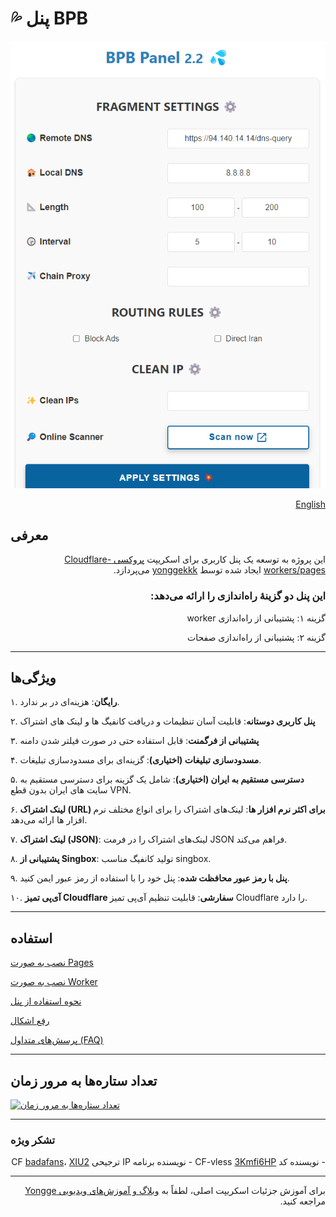 # 💦 پنل BPB

![Panel](docs/assets/images/Panel.png)

<div dir="rtl">
<a href="README.md">English</a>
</div>

## معرفی
<div dir="rtl">

این پروژه به توسعه یک پنل کاربری برای اسکریپت <a href="https://github.com/yonggekkk/Cloudflare-workers-pages-vless">پروکسی Cloudflare-workers/pages</a> ایجاد شده توسط <a href="https://github.com/yonggekkk">yonggekkk</a> می‌پردازد.

### این پنل دو گزینهٔ راه‌اندازی را ارائه می‌دهد:

گزینه ۱: پشتیبانی از راه‌اندازی worker

گزینه ۲: پشتیبانی از راه‌اندازی صفحات

</div>

---

## ویژگی‌ها

۱. **رایگان**: هزینه‌ای در بر ندارد.

۲. **پنل کاربری دوستانه**: قابلیت آسان تنظیمات و دریافت کانفیگ ها و لینک های اشتراک 

۳. **پشتیبانی از فرگمنت**: قابل استفاده حتی در صورت فیلتر شدن دامنه

۴. **مسدودسازی تبلیغات (اختیاری)**: گزینه‌ای برای مسدودسازی تبلیغات.

۵. **دسترسی مستقیم به ایران (اختیاری)**: شامل یک گزینه برای دسترسی مستقیم به  سایت های ایران بدون قطع VPN.

۶. **لینک اشتراک (URL) برای اکثر نرم افزار ها**: لینک‌های اشتراک را برای انواع مختلف نرم افزار ها ارائه می‌دهد.

۷. **لینک اشتراک (JSON)**: لینک‌های اشتراک را در فرمت JSON فراهم می‌کند.

۸. **پشتیبانی از  Singbox**: تولید کانفیگ مناسب singbox.

۹. **پنل با رمز عبور محافظت شده**: پنل خود را با استفاده از رمز عبور ایمن کنید.

۱۰. **آی‌پی تمیز Cloudflare سفارشی**: قابلیت تنظیم آی‌پی تمیز Cloudflare را دارد.



---

## استفاده
[نصب به صورت Pages](docs/pages_installation_fa.md)

[نصب به صورت Worker](docs/worker_installation_fa.md)

[نحوه استفاده از پنل](docs/configuration.md)

[رفع اشکال](docs/troubleshooting.md)

[پرسش‌های متداول (FAQ)](docs/faq.md)

---

## تعداد ستاره‌ها به مرور زمان
[![تعداد ستاره‌ها به مرور زمان](https://starchart.cc/bia-pain-bache/BPB-Worker-Panel.svg?variant=adaptive)](https://starchart.cc/bia-pain-bache/BPB-Worker-Panel)

---

### تشکر ویژه
<div dir="rtl">
- نویسنده کد CF-vless <a href="https://github.com/3Kmfi6HP/EDtunnel">3Kmfi6HP</a>
- نویسنده برنامه IP ترجیحی CF <a href="https://github.com/badafans/Cloudflare-IP-SpeedTest">badafans</a>، <a href="https://github.com/XIU2/CloudflareSpeedTest">XIU2</a>
</div>

---

<div dir="rtl">
برای آموزش جزئیات اسکریپت اصلی، لطفاً به <a href="https://ygkkk.blogspot.com/2023/07/cfworkers-vless.html">وبلاگ و آموزش‌های ویدیویی Yongge</a> مراجعه کنید.
</div>
